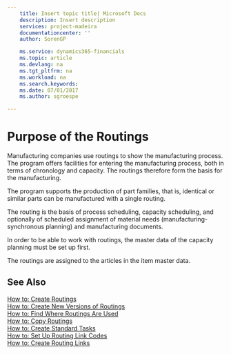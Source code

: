 ```yaml
---
    title: Insert topic title| Microsoft Docs
    description: Insert description
    services: project-madeira
    documentationcenter: ''
    author: SorenGP

    ms.service: dynamics365-financials
    ms.topic: article
    ms.devlang: na
    ms.tgt_pltfrm: na
    ms.workload: na
    ms.search.keywords:
    ms.date: 07/01/2017
    ms.author: sgroespe

---
```

# Purpose of the Routings
Manufacturing companies use routings to show the manufacturing process. The program offers facilities for entering the manufacturing process, both in terms of chronology and capacity. The routings therefore form the basis for the manufacturing.  
  
 The program supports the production of part families, that is, identical or similar parts can be manufactured with a single routing.  
  
 The routing is the basis of process scheduling, capacity scheduling, and optionally of scheduled assignment of material needs (manufacturing-synchronous planning) and manufacturing documents.  
  
 In order to be able to work with routings, the master data of the capacity planning must be set up first.  
  
 The routings are assigned to the articles in the item master data.  
  
## See Also  
 [How to: Create Routings](../how-to-create-routings.md)   
 [How to: Create New Versions of Routings](../how-to-create-new-versions-of-routings.md)   
 [How to: Find Where Routings Are Used](../how-to-find-where-routings-are-used.md)   
 [How to: Copy Routings](../how-to-copy-routings.md)   
 [How to: Create Standard Tasks](../how-to-create-standard-tasks.md)   
 [How to: Set Up Routing Link Codes](../how-to-set-up-routing-link-codes.md)   
 [How to: Create Routing Links](../how-to-create-routing-links.md)
